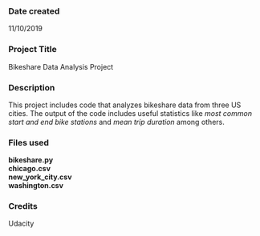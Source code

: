 ### Date created
11/10/2019

### Project Title
Bikeshare Data Analysis Project

### Description
This project includes code that analyzes bikeshare data from three US cities. The output of the code includes useful statistics like *most common start and end bike stations* and *mean trip duration* among others.

### Files used
**bikeshare.py\
chicago.csv\
new_york_city.csv\
washington.csv**

### Credits
Udacity
